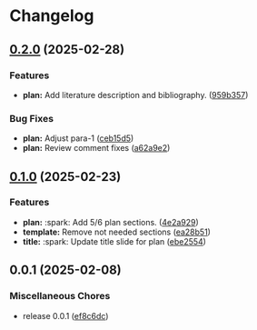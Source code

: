 # Changelog

## [0.2.0](https://github.com/onlyidev/bachelor.thesis/compare/v0.1.0...v0.2.0) (2025-02-28)


### Features

* **plan:** Add literature description and bibliography. ([959b357](https://github.com/onlyidev/bachelor.thesis/commit/959b357b1db5882a72222091a0e9117d2fbf5048))


### Bug Fixes

* **plan:** Adjust para-1 ([ceb15d5](https://github.com/onlyidev/bachelor.thesis/commit/ceb15d5292003bc71e7cdddc3925792cfe926565))
* **plan:** Review comment fixes ([a62a9e2](https://github.com/onlyidev/bachelor.thesis/commit/a62a9e2e37142ad8c9c010e1a9695694a2e2a621))

## [0.1.0](https://github.com/onlyidev/bachelor.thesis/compare/v0.0.1...v0.1.0) (2025-02-23)


### Features

* **plan:** :spark: Add 5/6 plan sections. ([4e2a929](https://github.com/onlyidev/bachelor.thesis/commit/4e2a9295fbd50378f8a9dc32b329dbdf6f3494bb))
* **template:** Remove not needed sections ([ea28b51](https://github.com/onlyidev/bachelor.thesis/commit/ea28b514537943449829848308a46594100c2a61))
* **title:** :spark: Update title slide for plan ([ebe2554](https://github.com/onlyidev/bachelor.thesis/commit/ebe2554cd23136f118c07479f713bc2d23c143df))

## 0.0.1 (2025-02-08)


### Miscellaneous Chores

* release 0.0.1 ([ef8c6dc](https://github.com/onlyidev/bachelor.thesis/commit/ef8c6dcd3d558493c960eba6efb252b9f1a9670e))
